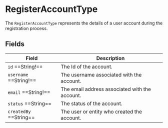 # RegisterAccountType

The `RegisterAccountType` represents the details of a user account during the registration process. 

## Fields

| Field                     | Description                                           |
|---------------------------|-------------------------------------------------------|
| `id`  ==String!==         | The Id of the account.                                |
| `username`  ==String!==   | The username associated with the account.             |
| `email`  ==String!==      | The email address associated with the account.        |
| `status`  ==String==      | The status of the account.                            |
| `createdBy`  ==String==   | The user or entity who created the account.           |

